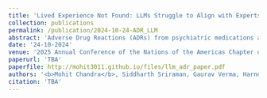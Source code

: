 ```yaml
---
title: 'Lived Experience Not Found: LLMs Struggle to Align with Experts on Addressing Adverse Drug Reactions from Psychiatric Medication Use'
collection: publications
permalink: /publication/2024-10-24-ADR_LLM
abstract: 'Adverse Drug Reactions (ADRs) from psychiatric medications are the leading cause of hospitalizations among mental health patients. With healthcare systems and online communities facing limitations in resolving ADR-related issues, Large Language Models (LLMs) have the potential to fill this gap. Despite the increasing capabilities of LLMs, past research has not explored their capabilities in detecting ADRs related to psychiatric medications or in providing effective harm reduction strategies. To address this, we introduce the Psych-ADR benchmark and the Adverse Drug Reaction Response Assessment (ADRA) framework to systematically evaluate LLM performance in detecting ADR expressions and delivering expert-aligned mitigation strategies. Our analyses show that LLMs struggle with understanding the nuances of ADRs and differentiating between types of ADRs. While LLMs align with experts in terms of expressed emotions and tone of the text, their responses are more complex, harder to read, and only 70.86% aligned with expert strategies. Furthermore, they provide less actionable advice by a margin of 12.32% on average. Our work provides a comprehensive benchmark and evaluation framework for assessing LLMs in strategy-driven tasks within high-risk domains.'
date: '24-10-2024'
venue: '2025 Annual Conference of the Nations of the Americas Chapter of the Association for Computational Linguistics (NAACL), 2025'
paperurl: 'TBA'
paperfile: http://mohit3011.github.io/files/llm_adr_paper.pdf
authors: '<b>Mohit Chandra</b>, Siddharth Sriraman, Gaurav Verma, Harneet Singh Khanuja, Jose Suarez Campayo, Zihang Li, Michael L. Birnbaum, Munmun De Choudhury'
citation: 'TBA'
---
```

